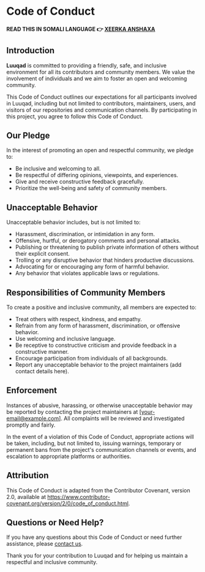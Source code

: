 # Code of Conduct

#### READ THIS IN SOMALI LANGUAGE 👉 [XEERKA ANSHAXA](/docs/CODE-OF-CONDUCT-SOMALI.md)

## Introduction

**Luuqad** is committed to providing a friendly, safe, and inclusive environment for all its contributors and community members. We value the involvement of individuals and we aim to foster an open and welcoming community.

This Code of Conduct outlines our expectations for all participants involved in Luuqad, including but not limited to contributors, maintainers, users, and visitors of our repositories and communication channels. By participating in this project, you agree to follow this Code of Conduct.

## Our Pledge

In the interest of promoting an open and respectful community, we pledge to:

- Be inclusive and welcoming to all.
- Be respectful of differing opinions, viewpoints, and experiences.
- Give and receive constructive feedback gracefully.
- Prioritize the well-being and safety of community members.

## Unacceptable Behavior

Unacceptable behavior includes, but is not limited to:

- Harassment, discrimination, or intimidation in any form.
- Offensive, hurtful, or derogatory comments and personal attacks.
- Publishing or threatening to publish private information of others without their explicit consent.
- Trolling or any disruptive behavior that hinders productive discussions.
- Advocating for or encouraging any form of harmful behavior.
- Any behavior that violates applicable laws or regulations.

## Responsibilities of Community Members

To create a positive and inclusive community, all members are expected to:

- Treat others with respect, kindness, and empathy.
- Refrain from any form of harassment, discrimination, or offensive behavior.
- Use welcoming and inclusive language.
- Be receptive to constructive criticism and provide feedback in a constructive manner.
- Encourage participation from individuals of all backgrounds.
- Report any unacceptable behavior to the project maintainers (add contact details here).

## Enforcement

Instances of abusive, harassing, or otherwise unacceptable behavior may be reported by contacting the project maintainers at [your-email@example.com]. All complaints will be reviewed and investigated promptly and fairly.

In the event of a violation of this Code of Conduct, appropriate actions will be taken, including, but not limited to, issuing warnings, temporary or permanent bans from the project's communication channels or events, and escalation to appropriate platforms or authorities.

## Attribution

This Code of Conduct is adapted from the Contributor Covenant, version 2.0, available at https://www.contributor-covenant.org/version/2/0/code_of_conduct.html.

## Questions or Need Help?

If you have any questions about this Code of Conduct or need further assistance, please [contact us](mailto:your-email@example.com).

Thank you for your contribution to Luuqad and for helping us maintain a respectful and inclusive community.
